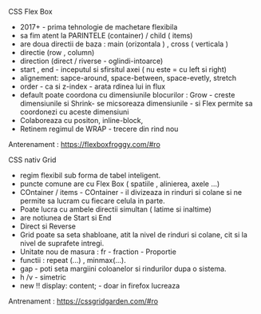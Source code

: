 CSS Flex Box
- 2017+ -  prima tehnologie de machetare flexibila 
 - sa fim atent la PARINTELE (container) /  child ( items)
 - are doua directii de baza : main (orizontala ) , cross ( verticala )
 - directie  (row , column)
 - direction (direct / riverse - oglindi-intoarce)
 - start , end - inceputul si sfirsitul axei ( nu este = cu left si right)
 - alignement: sapce-around, space-between, space-evetly, stretch
 - order - ca si z-index  - arata rdinea lui in flux
 - default poate coordona cu dimensiunile blocurilor : Grow -  creste  dimensiunile  si Shrink- se micsoreaza dimensiunile - si Flex permite sa coordonezi cu aceste dimensiuni
 - Colaboreaza cu positon, inline-block,
 - Retinem regimul de WRAP - trecere din rind nou

 Anterenament :  https://flexboxfroggy.com/#ro

 CSS nativ Grid

 - regim flexibil sub forma de tabel inteligent.
 - puncte  comune are cu Flex Box ( spatiile , alinierea, axele ...)
 - COntainer / items - COntainer - il divizeaza in rinduri si colane si ne permite sa lucram cu fiecare celula in parte. 
 - Poate lucra cu ambele directii simultan ( latime si inaltime)
 - are notiunea de Start si End
 -  Direct si Reverse
 - Grid poate sa seta shabloane, atit la nivel de rinduri si colane,  cit si la nivel de suprafete intregi.
 - Unitate nou de masura : fr - fraction - Proportie 
 - functii : repeat (...)  , minmax(...).
 - gap - poti seta margiini coloanelor si rindurilor dupa o sistema.
 - h /v  - simetric 
 - new !! display: content; -  doar in firefox lucreaza
 
 Antrenament : https://cssgridgarden.com/#ro
